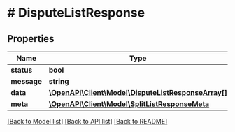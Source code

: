 # # DisputeListResponse

## Properties

Name | Type | Description | Notes
------------ | ------------- | ------------- | -------------
**status** | **bool** |  |
**message** | **string** |  |
**data** | [**\OpenAPI\Client\Model\DisputeListResponseArray[]**](DisputeListResponseArray.md) |  |
**meta** | [**\OpenAPI\Client\Model\SplitListResponseMeta**](SplitListResponseMeta.md) |  |

[[Back to Model list]](../../README.md#models) [[Back to API list]](../../README.md#endpoints) [[Back to README]](../../README.md)
